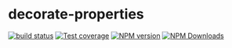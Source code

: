 # decorate-properties

[![build status](https://img.shields.io/travis/imcuttle/decorate-properties/master.svg?style=flat-square)](https://travis-ci.org/imcuttle/decorate-properties)
[![Test coverage](https://img.shields.io/codecov/c/github/imcuttle/decorate-properties.svg?style=flat-square)](https://codecov.io/github/imcuttle/decorate-properties?branch=master)
[![NPM version](https://img.shields.io/npm/v/decorate-properties.svg?style=flat-square)](https://www.npmjs.com/package/decorate-properties)
[![NPM Downloads](https://img.shields.io/npm/dm/decorate-properties.svg?style=flat-square&maxAge=43200)](https://www.npmjs.com/package/decorate-properties)
